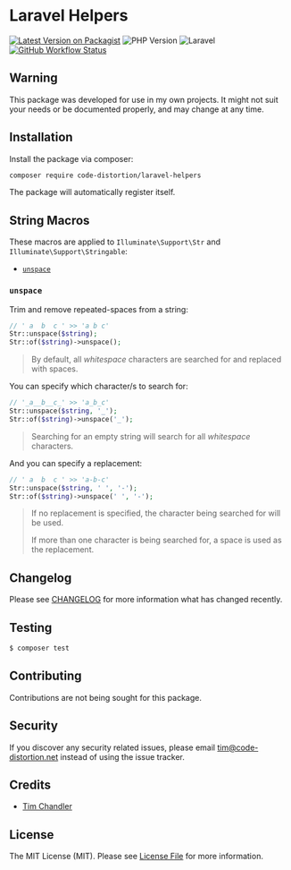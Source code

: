 # Laravel Helpers

[![Latest Version on Packagist](https://img.shields.io/packagist/v/code-distortion/laravel-helpers.svg?style=flat-square)](https://packagist.org/packages/code-distortion/laravel-helpers)
![PHP Version](https://img.shields.io/badge/PHP-8.0%20to%208.1-blue?style=flat-square)
![Laravel](https://img.shields.io/badge/laravel-7%2C%208%20%26%209-blue?style=flat-square)
[![GitHub Workflow Status](https://img.shields.io/github/workflow/status/code-distortion/laravel-helpers/run-tests?label=tests&style=flat-square)](https://github.com/code-distortion/laravel-helpers/actions)



## Warning

This package was developed for use in my own projects. It might not suit your needs or be documented properly, and may change at any time.



## Installation

Install the package via composer:

``` bash
composer require code-distortion/laravel-helpers
```

The package will automatically register itself.



## String Macros

These macros are applied to `Illuminate\Support\Str` and `Illuminate\Support\Stringable`:

- [`unspace`](#unspace)



### `unspace`

Trim and remove repeated-spaces from a string:

```php
// ' a  b  c ' >> 'a b c'
Str::unspace($string);
Str::of($string)->unspace();
```

> By default, all *whitespace* characters are searched for and replaced with spaces.

You can specify which character/s to search for:

```php
// '_a__b__c_' >> 'a_b_c'
Str::unspace($string, '_');
Str::of($string)->unspace('_');
```

> Searching for an empty string will search for all *whitespace* characters.

And you can specify a replacement:

```php
// ' a  b  c ' >> 'a-b-c'
Str::unspace($string, ' ', '-');
Str::of($string)->unspace(' ', '-');
```

> If no replacement is specified, the character being searched for will be used.
> 
> If more than one character is being searched for, a space is used as the replacement.



## Changelog

Please see [CHANGELOG](CHANGELOG.md) for more information what has changed recently.



## Testing

``` bash
$ composer test
```



## Contributing

Contributions are not being sought for this package.



## Security

If you discover any security related issues, please email tim@code-distortion.net instead of using the issue tracker.



## Credits

- [Tim Chandler](https://github.com/code-distortion)



## License

The MIT License (MIT). Please see [License File](LICENSE.md) for more information.
